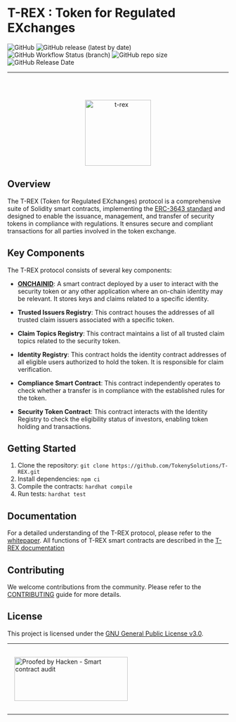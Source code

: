 # T-REX : Token for Regulated EXchanges

![GitHub](https://img.shields.io/github/license/TokenySolutions/T-REX?color=green) 
![GitHub release (latest by date)](https://img.shields.io/github/v/release/TokenySolutions/T-REX)
![GitHub Workflow Status (branch)](https://img.shields.io/github/actions/workflow/status/TokenySolutions/T-REX/publish-release.yml)
![GitHub repo size](https://img.shields.io/github/repo-size/TokenySolutions/T-REX)
![GitHub Release Date](https://img.shields.io/github/release-date/TokenySolutions/T-REX)




----

<br><br>

<p align="center">
  <a href="https://tokeny.com/erc3643-whitepaper/">
  <img src="./docs/img/T-REX.png" width="150" title="t-rex">
  </a>
</p>


## Overview

The T-REX (Token for Regulated EXchanges) protocol is a comprehensive suite of Solidity smart contracts, 
implementing the [ERC-3643 standard](https://eips.ethereum.org/EIPS/eip-3643) and designed to enable the issuance, management, and transfer of security 
tokens in 
compliance with regulations. It ensures secure and compliant transactions for all parties involved in the token exchange.

## Key Components

The T-REX protocol consists of several key components:

- **[ONCHAINID](https://github.com/onchain-id/solidity)**: A smart contract deployed by a user to interact with the security token or any other application 
  where an on-chain identity may be relevant. It stores keys and claims related to a specific identity.

- **Trusted Issuers Registry**: This contract houses the addresses of all trusted claim issuers associated with a specific token.

- **Claim Topics Registry**: This contract maintains a list of all trusted claim topics related to the security token.

- **Identity Registry**: This contract holds the identity contract addresses of all eligible users authorized to hold the token. It is responsible for claim verification.

- **Compliance Smart Contract**: This contract independently operates to check whether a transfer is in compliance with the established rules for the token.

- **Security Token Contract**: This contract interacts with the Identity Registry to check the eligibility status of investors, enabling token holding and transactions.

## Getting Started

1. Clone the repository: `git clone https://github.com/TokenySolutions/T-REX.git`
2. Install dependencies: `npm ci`
3. Compile the contracts: `hardhat compile`
4. Run tests: `hardhat test`

## Documentation

For a detailed understanding of the T-REX protocol, please refer to the [whitepaper](./docs/TREX-WhitePaper.pdf).
All functions of T-REX smart contracts are described in the [T-REX documentation](https://docs.tokeny.com/docs/smart-contracts)

## Contributing

We welcome contributions from the community. Please refer to the [CONTRIBUTING](./CONTRIBUTING.md) guide for more details.

## License

This project is licensed under the [GNU General Public License v3.0](./LICENSE.md).

----

<div style="padding: 16px;">
   <a href="https://tokeny.com/wp-content/uploads/2023/04/Tokeny_TREX-v4_SC_Audit_Report.pdf" target="_blank">
       <img src="https://hacken.io/wp-content/uploads/2023/02/ColorWBTypeSmartContractAuditBackFilled.png" alt="Proofed by Hacken - Smart contract audit" style="width: 258px; height: 100px;">
   </a>
</div>

----
